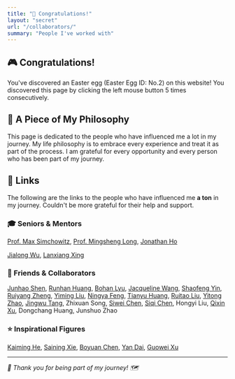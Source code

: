 ```yaml
---
title: "🎉 Congratulations!"
layout: "secret"
url: "/collaborators/"
summary: "People I've worked with"
---
```


## 🎮 Congratulations!

You've discovered an Easter egg (Easter Egg ID: No.2) on this website! You discovered this page by clicking the left mouse button 5 times consecutively.

## 🌟 A Piece of My Philosophy

This page is dedicated to the people who have influenced me a lot in my journey. My life philosophy is to embrace every experience and treat it as part of the process. I am grateful for every opportunity and every person who has been part of my journey.

## 👥 Links
The following are the links to the people who have influenced me __a ton__ in my journey. Couldn't be more grateful for their help and support.
### 🎓 Seniors & Mentors
[Prof. Max Simchowitz](https://msimchowitz.github.io), [Prof. Mingsheng Long](https://ise.thss.tsinghua.edu.cn/~mlong/), [Jonathan Ho](http://www.jonathanho.me)

[Jialong Wu](https://manchery.github.io), [Lanxiang Xing](https://scholar.google.com/citations?user=OoSd2xAAAAAJ&hl=en)

### 🤝 Friends & Collaborators
[Junhao Shen](https://arxiv.org/pdf/2402.14008), [Runhan Huang](https://scholar.google.com/citations?user=7N0VoNsAAAAJ&hl=en), [Bohan Lyu](https://lyubh.cn), [Jacqueline Wang](https://www.linkedin.com/in/jacqueline-yujia-wang), [Shaofeng Yin](https://operator22th.github.io), [Ruiyang Zheng](https://github.com/zhengry22), [Yiming Liu](https://leo1oel.github.io), [Ningya Feng](https://openreview.net/profile?id=~Ningya_Feng1), [Tianyu Huang](https://illumiart.net), [Ruitao Liu](https://arxiv.org/abs/2412.20104), [Yitong Zhao](https://github.com/origamizyt), [Jingwu Tang](https://tangjingwu.com), Zhixuan Song, [Siwei Chen](https://github.com/pkuchensw), [Siqi Chen](https://nicsefc.ee.tsinghua.edu.cn/people/SiqiChen), Hongyi Liu, [Qixin Xu](https://github.com/Racktic), Dongchang Huang, Junshuo Zhao

### ⭐ Inspirational Figures
[Kaiming He](https://people.csail.mit.edu/kaiming/), [Saining Xie](https://www.sainingxie.com), [Boyuan Chen](https://boyuan.space), [Yan Dai](https://yandaichn.github.io), [Guowei Xu](https://xugw-kevin.github.io)

---
*🎯 Thank you for being part of my journey! 🗺️*